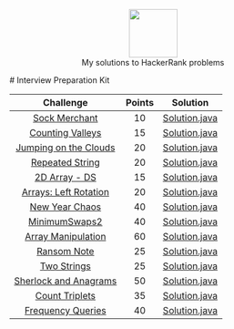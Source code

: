 
<p align="center">
    <a href="https://www.hackerrank.com/rockey5520">
        <img height=85 src="https://res.cloudinary.com/rockey5520/image/upload/v1585671805/hackerrank/hackerrank_mbzwqf.svg">
    </a>
    <br>My solutions to HackerRank problems
</p>
# Interview Preparation Kit

|                          Challenge                           | Points |                           Solution                           |
| :----------------------------------------------------------: | :----: | :----------------------------------------------------------: |
| [Sock Merchant](https://www.hackerrank.com/challenges/sock-merchant/problem?h_l=interview&playlist_slugs%5B%5D=interview-preparation-kit&playlist_slugs%5B%5D=warmup) |   10   | [Solution.java](https://github.com/rockey5520/hackerrank-java/blob/master/interviewprepararionkit/warmupchallenges/sockmerchant/Solution.java) |
| [Counting Valleys](https://www.hackerrank.com/challenges/counting-valleys/problem?h_l=interview&playlist_slugs%5B%5D=interview-preparation-kit&playlist_slugs%5B%5D=warmup) |   15   | [Solution.java](https://github.com/rockey5520/hackerrank-java/blob/master/interviewprepararionkit/warmupchallenges/countingvalleys/Solution.java) |
| [Jumping on the Clouds](https://www.hackerrank.com/challenges/jumping-on-the-clouds/problem?h_l=interview&playlist_slugs%5B%5D=interview-preparation-kit&playlist_slugs%5B%5D=warmup) |   20   | [Solution.java](https://github.com/rockey5520/hackerrank-java/blob/master/interviewprepararionkit/warmupchallenges/jumpingontheclouds/Solution.java) |
| [Repeated String](https://www.hackerrank.com/challenges/repeated-string/problem?h_l=interview&playlist_slugs%5B%5D=interview-preparation-kit&playlist_slugs%5B%5D=warmup) |   20   | [Solution.java](https://github.com/rockey5520/hackerrank-java/tree/master/interviewprepararionkit/warmupchallenges/RepeatedString) |
| [2D Array - DS](https://www.hackerrank.com/challenges/2d-array/problem?h_l=interview&playlist_slugs%5B%5D=interview-preparation-kit&playlist_slugs%5B%5D=arrays) |   15   | [Solution.java](https://github.com/rockey5520/hackerrank-java/blob/master/interviewprepararionkit/arrays/twoDArrayDS/Solution.java) |
| [Arrays: Left Rotation](https://www.hackerrank.com/challenges/ctci-array-left-rotation/problem?h_l=interview&playlist_slugs%5B%5D=interview-preparation-kit&playlist_slugs%5B%5D=arrays) |   20   | [Solution.java](https://github.com/rockey5520/hackerrank-java/blob/master/interviewprepararionkit/arrays/leftrotation/Solution.java) |
| [New Year Chaos](https://www.hackerrank.com/challenges/new-year-chaos/problem?h_l=interview&playlist_slugs%5B%5D=interview-preparation-kit&playlist_slugs%5B%5D=arrays) |   40   | [Solution.java](https://github.com/rockey5520/hackerrank-java/blob/master/interviewprepararionkit/arrays/newyearchaos/Solution.java) |
| [MinimumSwaps2](https://www.hackerrank.com/challenges/minimum-swaps-2/problem?h_l=interview&playlist_slugs%5B%5D=interview-preparation-kit&playlist_slugs%5B%5D=arrays) |   40   | [Solution.java](https://github.com/rockey5520/hackerrank-java/blob/master/interviewprepararionkit/MinimumSwaps2/Solution.java) |
| [Array Manipulation](https://www.hackerrank.com/challenges/crush/problem?h_l=interview&playlist_slugs%5B%5D=interview-preparation-kit&playlist_slugs%5B%5D=arrays) |   60   | [Solution.java](https://github.com/rockey5520/hackerrank-java/blob/master/interviewprepararionkit/arrays/arraymanipulation/Solution.java) |
| [Ransom Note](https://www.hackerrank.com/challenges/ctci-ransom-note/problem?h_l=interview&playlist_slugs%5B%5D=interview-preparation-kit&playlist_slugs%5B%5D=dictionaries-hashmaps) |   25   | [Solution.java](https://github.com/rockey5520/hackerrank-java/blob/master/interviewprepararionkit/DictionariesandHashmaps/ransomnote/Solution.java) |
| [Two Strings](https://www.hackerrank.com/challenges/two-strings/problem?h_l=interview&playlist_slugs%5B%5D=interview-preparation-kit&playlist_slugs%5B%5D=dictionaries-hashmaps) |   25   | [Solution.java](https://github.com/rockey5520/hackerrank-java/tree/master/interviewprepararionkit/DictionariesandHashmaps/twostrings) |
| [Sherlock and Anagrams](https://www.hackerrank.com/challenges/sherlock-and-anagrams/problem?h_l=interview&playlist_slugs%5B%5D=interview-preparation-kit&playlist_slugs%5B%5D=dictionaries-hashmaps) |   50   | [Solution.java](https://github.com/rockey5520/hackerrank-java/blob/master/interviewprepararionkit/dictionariesandhashmaps/sherlockandanagrams/Solution.java) |
| [Count Triplets](https://www.hackerrank.com/challenges/count-triplets-1/problem?h_l=interview&playlist_slugs%5B%5D=interview-preparation-kit&playlist_slugs%5B%5D=dictionaries-hashmaps) |   35   | [Solution.java](https://github.com/rockey5520/hackerrank-java/blob/master/interviewprepararionkit/dictionariesandhashmaps/counttriplets/Solution.java) |
| [Frequency Queries](https://www.hackerrank.com/challenges/frequency-queries/problem?h_l=interview&playlist_slugs%5B%5D=interview-preparation-kit&playlist_slugs%5B%5D=dictionaries-hashmaps) |   40   | [Solution.java](https://github.com/rockey5520/hackerrank-java/blob/master/interviewprepararionkit/dictionariesandhashmaps/frequencyqueries/Solution.java) |

